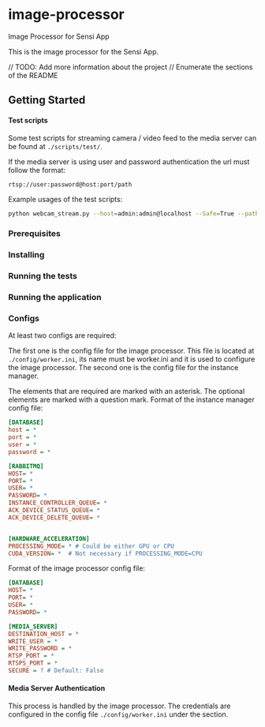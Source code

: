 # image-processor

Image Processor for Sensi App

This is the image processor for the Sensi App.

// TODO: Add more information about the project
// Enumerate the sections of the README

## Getting Started

#### Test scripts

Some test scripts for streaming camera / video feed to the media server can be found at `./scripts/test/`.

If the media server is using user and password authentication the url must follow the format:

```
rtsp://user:password@host:port/path
```

Example usages of the test scripts:

```bash
python webcam_stream.py --host=admin:admin@localhost --Safe=True --path=test 
```


### Prerequisites

### Installing

### Running the tests

### Running the application




### Configs

At least two configs are required:

The first one is the config file for the image processor. This file is located at `./config/worker.ini`, its name must be worker.ini and it is used to configure the image processor.
The second one is the config file for the instance manager.

The elements that are required are marked with an asterisk.
The optional elements are marked with a question mark.
Format of the instance manager config file:

```ini
[DATABASE]
host = *
port = *
user = *
password = *

[RABBITMQ]
HOST= *
PORT= *
USER= *
PASSWORD= *
INSTANCE_CONTROLLER_QUEUE= *
ACK_DEVICE_STATUS_QUEUE= *
ACK_DEVICE_DELETE_QUEUE= *


[HARDWARE_ACCELERATION]
PROCESSING_MODE= * # Could be either GPU or CPU
CUDA_VERSION= *  # Not necessary if PROCESSING_MODE=CPU
```

Format of the image processor config file:

```ini
[DATABASE]
HOST= *
PORT= *
USER= *
PASSWORD= *

[MEDIA_SERVER]
DESTINATION_HOST = *
WRITE_USER = *
WRITE_PASSWORD = *
RTSP_PORT = *
RTSPS_PORT = *
SECURE = ? # Default: False


```

#### Media Server Authentication

This process is handled by the image processor.
The credentials are configured in the config file `./config/worker.ini` under the section.